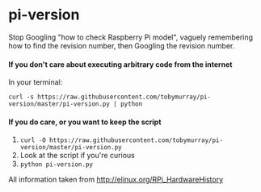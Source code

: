 # pi-version
Stop Googling "how to check Raspberry Pi model", vaguely remembering how to find the revision number, then Googling the revision number.

#### If you don't care about executing arbitrary code from the internet  

In your terminal:  


``` curl -s https://raw.githubusercontent.com/tobymurray/pi-version/master/pi-version.py | python ```

#### If you do care, or you want to keep the script  

1. ```curl -O https://raw.githubusercontent.com/tobymurray/pi-version/master/pi-version.py```
1. Look at the script if you're curious
1. ```python pi-version.py```

All information taken from http://elinux.org/RPi_HardwareHistory 